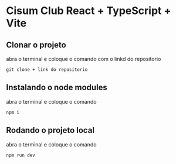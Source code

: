# Cisum Club React + TypeScript + Vite

## Clonar o projeto
abra o terminal e coloque o comando com o linkd do repositorio
```
git clone + link do repositorio
```

## Instalando o node modules
abra o terminal e coloque o comando
```
npm i
```

## Rodando o projeto local
abra o terminal e coloque o comando
```
npm run dev
```
